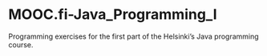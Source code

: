 # MOOC.fi-Java_Programming_I
Programming exercises for the first part of the Helsinki’s Java programming course.
